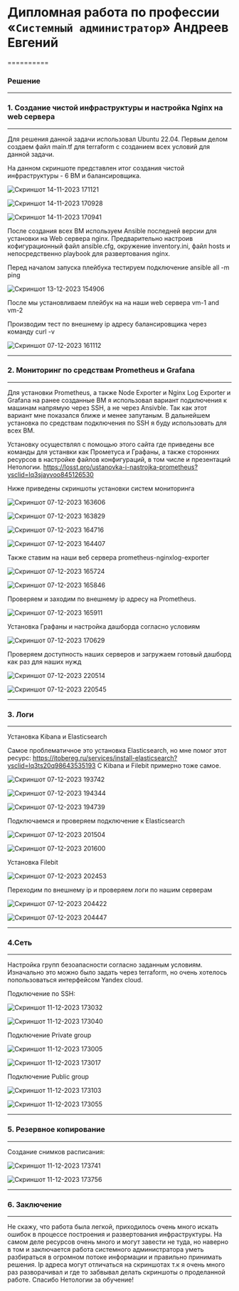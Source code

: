 # Дипломная работа по профессии «`Системный администратор`» Андреев Евгений

==========

### Решение

---

### 1. Создание чистой инфраструктуры и настройка Nginx на web сервера

---

Для решения данной задачи использовал Ubuntu 22.04. Первым делом создаем файл main.tf для terraform с созданием всех условий для данной задачи.


На данном скриншоте представлен итог создания чистой инфраструктуры - 6 ВМ и балансировщика.

![Скриншот 14-11-2023 171121](https://github.com/Oigen181/Diplom_netology/assets/126493876/d050b939-84cd-4d7c-b770-53b4b725541c)

![Скриншот 14-11-2023 170928](https://github.com/Oigen181/Diplom_netology/assets/126493876/2549944c-ca21-4b1b-9e87-71c3d6714ce8)

![Скриншот 14-11-2023 170941](https://github.com/Oigen181/Diplom_netology/assets/126493876/4ca4349b-83d2-40d0-82f7-1e6fb1c7bde3)

После создания всех ВМ используем Ansible последней версии для установки на Web сервера nginx. Предварительно настроив кофигурационный файл ansible.cfg, окружение inventory.ini, файл hosts и непосредственно playbook для развертования nginx.

Перед началом запуска плейбука тестируем подключение ansible all -m ping 

![Скриншот 13-12-2023 154906](https://github.com/Oigen181/Diplom_netology/assets/126493876/aeaab6e5-fee2-400b-82ef-df02e37a394e)

После мы установливаем плейбук на на наши web сервера vm-1 and vm-2

Производим тест по внешнему ip адресу балансировщика через команду curl -v 

![Скриншот 07-12-2023 161112](https://github.com/Oigen181/Diplom_netology/assets/126493876/7f5445fe-a155-4bf0-a845-091a7f24600f)

---

### 2. Мониторинг по средствам Prometheus и Grafana

----

Для установки Prometheus, а также Node Exporter и Nginx Log Exporter и Grafana на ранее созданные ВМ я использовал вариант подключения к машинам напрямую через SSH, а не через Ansivble. Так как этот вариант мне показался ближе и менее запутаным. 
В дальнейшем установка по средствам подключения по SSH я буду использовать для всех ВМ.


Установку осуществлял с помощью этого сайта где приведены все команды для устанвки как Прометуса и Графаны, а также сторонних ресурсов в настройке файлов конфигураций, в том числе и презентаций Нетологии.
https://losst.pro/ustanovka-i-nastrojka-prometheus?ysclid=lq3sjayvoo845126530

Ниже приведены скриншоты установки систем мониторинга

![Скриншот 07-12-2023 163606](https://github.com/Oigen181/Diplom_netology/assets/126493876/c5cc70a1-66d6-42e0-95b2-6cb352d8b1aa)

![Скриншот 07-12-2023 163829](https://github.com/Oigen181/Diplom_netology/assets/126493876/a1ab3fe8-6dcd-4dbb-8587-915a42de1c8f)

![Скриншот 07-12-2023 164716](https://github.com/Oigen181/Diplom_netology/assets/126493876/bc8a6c7d-e455-4c7e-ac99-e025c7075b6e)

![Скриншот 07-12-2023 164407](https://github.com/Oigen181/Diplom_netology/assets/126493876/7148a353-7b71-4870-8356-4f036380a046)


Также ставим на наши веб сервера prometheus-nginxlog-exporter 

![Скриншот 07-12-2023 165724](https://github.com/Oigen181/Diplom_netology/assets/126493876/d41d2037-bb92-4d15-bc03-860393c3880b)

![Скриншот 07-12-2023 165846](https://github.com/Oigen181/Diplom_netology/assets/126493876/47c4cd04-b556-451f-9a0b-a43ee137823a)

Проверяем и заходим по внешнему ip адресу на Prometheus.

![Скриншот 07-12-2023 165911](https://github.com/Oigen181/Diplom_netology/assets/126493876/a4848b8c-9ee1-4dae-ad0f-148a6f6d77bf)


Установка Графаны и настройка дашборда согласно условиям

![Скриншот 07-12-2023 170629](https://github.com/Oigen181/Diplom_netology/assets/126493876/2c8e0736-fa90-4de6-a949-1bd8dc288e5f)

Проверяем доступность наших серверов и загружаем готовый дашборд как раз для наших нужд


![Скриншот 07-12-2023 220514](https://github.com/Oigen181/Diplom_netology/assets/126493876/ed17b232-9fad-4887-9ff2-d787568d15ee)


![Скриншот 07-12-2023 220545](https://github.com/Oigen181/Diplom_netology/assets/126493876/73ccf4eb-07a7-4a24-b051-609cb3b028a4)

---

### 3. Логи

---

Установка Kibana и Elasticsearch

Самое проблематичное это установка Elasticsearch, но мне помог этот ресурс:
https://itobereg.ru/services/install-elasticsearch?ysclid=lq3ts20q98643535193
C Kibana и Filebit примерно тоже самое.



![Скриншот 07-12-2023 193742](https://github.com/Oigen181/Diplom_netology/assets/126493876/25dfa32d-6695-4072-9bf3-963452f6f045)



![Скриншот 07-12-2023 194344](https://github.com/Oigen181/Diplom_netology/assets/126493876/099f9c8a-1208-4120-9f5f-8d85df742e54)


![Скриншот 07-12-2023 194739](https://github.com/Oigen181/Diplom_netology/assets/126493876/3fe502ef-8e54-4182-96ac-35c4876dd44c)


Подключаемся и проверяем подключение к Elasticsearch

![Скриншот 07-12-2023 201504](https://github.com/Oigen181/Diplom_netology/assets/126493876/3c485f4c-4a7b-4c26-ae99-bf2615427c5b)



![Скриншот 07-12-2023 201600](https://github.com/Oigen181/Diplom_netology/assets/126493876/9134b392-714d-4e8d-8b53-988254c7ce53)

Установка Filebit


![Скриншот 07-12-2023 202453](https://github.com/Oigen181/Diplom_netology/assets/126493876/3affd608-0d8c-48ed-b54f-bd3375352963)

Переходим по внешнему ip и проверяем логи по нашим серверам 

![Скриншот 07-12-2023 204422](https://github.com/Oigen181/Diplom_netology/assets/126493876/a5af07d5-6b39-4560-866d-aedb0abfff66)


![Скриншот 07-12-2023 204447](https://github.com/Oigen181/Diplom_netology/assets/126493876/d4fdc5b7-f01a-4e49-827a-aede8629394b)

---

### 4.Сеть

---

Настройка групп безоапасности согласно заданным условиям. Изначально это можно было задать через terraform, но очень хотелось попользоваться интерфейсом Yandex cloud.

Подключение по SSH: 

![Скриншот 11-12-2023 173032](https://github.com/Oigen181/Diplom_netology/assets/126493876/c6920f41-73a5-4b2a-9ed8-a8f6e7f0d075)


![Скриншот 11-12-2023 173040](https://github.com/Oigen181/Diplom_netology/assets/126493876/15c17642-628f-4893-8a24-89f237e28760)

Подключение Private group 

![Скриншот 11-12-2023 173005](https://github.com/Oigen181/Diplom_netology/assets/126493876/2e5168a1-3600-4e88-9b07-0faa322c4475)


![Скриншот 11-12-2023 173017](https://github.com/Oigen181/Diplom_netology/assets/126493876/151a10be-a735-4cc8-8ac2-c7a41d032252)

Подключение Public group

![Скриншот 11-12-2023 173103](https://github.com/Oigen181/Diplom_netology/assets/126493876/ad7b373f-e4f1-4a9b-b370-73afa9e3f1df)


![Скриншот 11-12-2023 173055](https://github.com/Oigen181/Diplom_netology/assets/126493876/8b89d38a-57e2-434b-99fb-f2391fd374fe)

---

### 5. Резервное копирование

--- 

Создание снимков расписания:


![Скриншот 11-12-2023 173741](https://github.com/Oigen181/Diplom_netology/assets/126493876/f45f4635-f31e-4ffa-a0d2-f13021360990)


![Скриншот 11-12-2023 173756](https://github.com/Oigen181/Diplom_netology/assets/126493876/6990b82a-7673-42ec-a047-39b12589c094)

---

### 6. Заключение

----

Не скажу, что работа была легкой, приходилось очень много искать ошибок в процессе построения и развертования инфраструктуры. На самом деле ресурсов очень много и могут завести не туда, но наверно в том и заключается работа системного администратора уметь разбираться в огромном потоке информации и правильно принимать решения. Ip адреса могут отличаться на скриншотах т.к я очень много раз разворачивал и где то забвывал делать скриншоты о проделанной работе.
Спасибо Нетологии за обучение!


